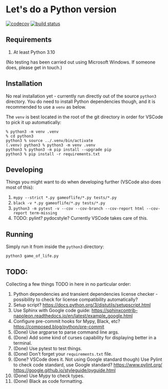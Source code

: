 # Let's do a Python version

[![codecov](https://codecov.io/gh/meh9/game-of-life/branch/main/graph/badge.svg?token=82OI1W6WTU)](https://codecov.io/gh/meh9/game-of-life)
[![build status](https://github.com/meh9/game-of-life/actions/workflows/python-app.yml/badge.svg)](https://github.com/meh9/game-of-life/actions/workflows/python-app.yml)

## Requirements

1. At least Python 3.10

(No testing has been carried out using Microsoft Windows. If someone does, please get in touch.)


## Installation

No real installation yet - currently run directly out of the source `python3` directory. You do need to install Python dependencies though, and it is recommended to use a `venv` as below.

The `venv` is best located in the root of the git directory in order for VSCode to pick it up automatically:

```
% python3 -m venv .venv    
% cd python3 
python3 % source ../.venv/bin/activate
(.venv) python3 % python3 -m venv .venv
python3 % python3 -m pip install --upgrade pip
python3 % pip install -r requirements.txt
```

## Developing

Things you might want to do when developing further (VSCode also does most of this):

1. `mypy --strict *.py gameoflife/*.py tests/*.py`
1. `black -v *.py gameoflife/*.py tests/*.py`
1. `python3 -m pytest -v --cov --cov-branch --cov-report html --cov-report term-missing`
1. TODO: pylint? pydocstyle? Currently VSCode takes care of this.


## Running

Simply run it from inside the `python3` directory:
```
python3 game_of_life.py
```


## TODO:

Collecting a few things TODO in here in no particular order:
1. Python dependencies and transient dependencies license checker - possibility to check for license compatibility automatically?
1. Setup script? https://docs.python.org/3/distutils/setupscript.html
1. Use Sphinx with Google code guide: https://sphinxcontrib-napoleon.readthedocs.io/en/latest/example_google.html
1. Configure pre-commit hooks for Mypy, Black, etc? https://composed.blog/python/pre-commit
1. (Done) Use argparse to parse command line args.
1. (Done) Add some kind of curses capability for displaying better in a terminal.
1. (Done) Use pytest to test things.
1. (Done) Don't forget your `requirements.txt` file.
1. (Done? VSCode does it. Not using Google standard though) Use Pylint to check code standard, use Google standard? https://www.pylint.org/ https://google.github.io/styleguide/pyguide.html
1. (Done) Use Mypy to check types.
1. (Done) Black as code formatting.

